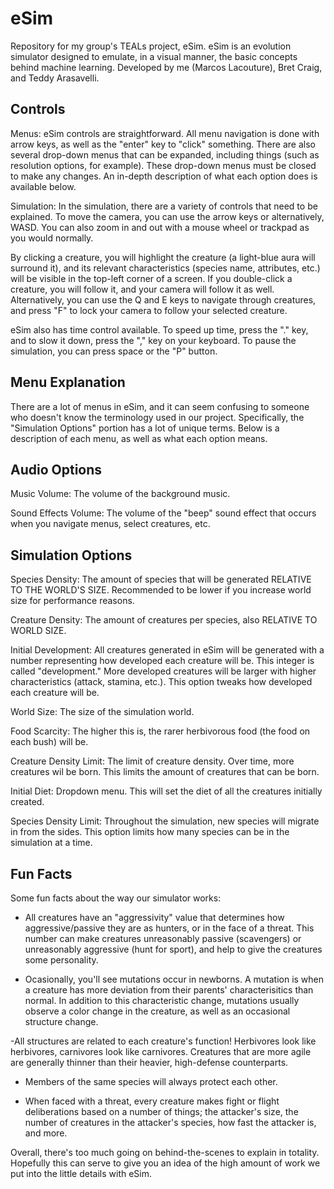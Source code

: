 # eSim
Repository for my group's TEALs project, eSim. eSim is an evolution simulator designed to emulate, in a visual manner, the basic concepts behind machine learning. Developed by me (Marcos Lacouture), Bret Craig, and Teddy Arasavelli.

Controls
------------------------------

  Menus:
   eSim controls are straightforward. All menu navigation is done with arrow keys, as well as the "enter" key to "click" something. There    are also several drop-down menus that can be expanded, including things (such as resolution options, for example). These drop-down        menus must be closed to make any changes. An in-depth description of what each option does is available below.
   
   
  Simulation:
   In the simulation, there are a variety of controls that need to be explained.  To move the camera, you can use the arrow keys or alternatively, WASD. You can also zoom in and out with a mouse wheel or trackpad as you would normally.
     
   By clicking a creature, you will highlight the creature (a light-blue aura will surround it), and its relevant characteristics       (species name, attributes, etc.) will be visible in the top-left corner of a screen. If you double-click a creature, you will follow     it, and your camera will follow it as well. Alternatively, you can use the Q and E keys to navigate through creatures, and press "F"     to lock your camera to follow your selected creature.
   
   eSim also has time control available. To speed up time, press the "." key, and to slow it down, press the "," key on your keyboard. To pause the simulation, you can press space or the "P" button.
    

Menu Explanation
------------------------------

 There are a lot of menus in eSim, and it can seem confusing to someone who doesn't know the terminology used in our project. 
 Specifically, the "Simulation Options" portion has a lot of unique terms. Below is a description of each menu, as well as what each 
 option means.
 
 Audio Options
 -----------
 
   Music Volume: The volume of the background music.
   
   Sound Effects Volume: The volume of the "beep" sound effect that occurs when you navigate menus, select creatures, etc.
 
 Simulation Options
 -------------
 
   Species Density: The amount of species that will be generated RELATIVE TO THE WORLD'S SIZE. Recommended to be lower if you increase  world size for performance reasons.
   
   Creature Density: The amount of creatures per species, also RELATIVE TO WORLD SIZE.
   
   Initial Development: All creatures generated in eSim will be generated with a number representing how developed each creature will be. This integer is called "development." More developed creatures will be larger with higher characteristics (attack, stamina, etc.). This option tweaks how developed each creature will be.
   
   World Size: The size of the simulation world.
   
   Food Scarcity: The higher this is, the rarer herbivorous food (the food on each bush) will be.
   
   Creature Density Limit: The limit of creature density. Over time, more creatures wil be born. This limits the amount of creatures that can be born.
   
   Initial Diet: Dropdown menu. This will set the diet of all the creatures initially created.
   
   Species Density Limit: Throughout the simulation, new species will migrate in from the sides. This option limits how many species can be in the simulation at a time.

Fun Facts
----------------------------

Some fun facts about the way our simulator works:

   - All creatures have an "aggressivity" value that determines how aggressive/passive they are as hunters, or in the face of a threat. This number can make creatures unreasonably passive (scavengers) or unreasonably aggressive (hunt for sport), and help to give the creatures some personality.
   
   - Ocasionally, you'll see mutations occur in newborns. A mutation is when a creature has more deviation from their parents' characterisitics than normal. In addition to this characteristic change, mutations usually observe a color change in the creature, as well as an occasional structure change.
   
   -All structures are related to each creature's function! Herbivores look like herbivores, carnivores look like carnivores. Creatures that are more agile are generally thinner than their heavier, high-defense counterparts.
   
   - Members of the same species will always protect each other.
   
   - When faced with a threat, every creature makes fight or flight deliberations based on a number of things; the attacker's size, the number of creatures in the attacker's species, how fast the attacker is, and more.
   
   Overall, there's too much going on behind-the-scenes to explain in totality. Hopefully this can serve to give you an idea of the high amount of work we put into the little details with eSim.
